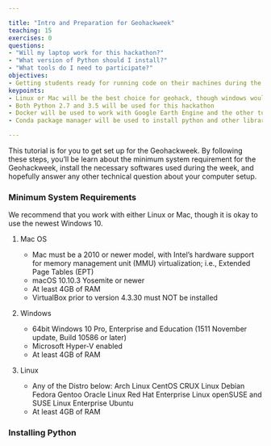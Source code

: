 ```yaml
---

title: "Intro and Preparation for Geohackweek"
teaching: 15
exercises: 0
questions:
- "Will my laptop work for this hackathon?"
- "What version of Python should I install?"
- "What tools do I need to participate?"
objectives:
- Getting students ready for running code on their machines during the geohackweek
keypoints:
- Linux or Mac will be the best choice for geohack, though windows would work
- Both Python 2.7 and 3.5 will be used for this hackathon
- Docker will be used to work with Google Earth Engine and the other tutorials
- Conda package manager will be used to install python and other libraries

---
```


This tutorial is for you to get set up for the Geohackweek. By following these steps, you’ll 
be learn about the minimum system requirement for the Geohackweek, install the necessary 
softwares used during the week, and hopefully answer any other technical question about your computer setup.


### Minimum System Requirements
We recommend that you work with either Linux or Mac, though it is okay to use the newest Windows 10.

1. Mac OS
    - Mac must be a 2010 or newer model, with Intel’s hardware support for 
    memory management unit (MMU) virtualization; i.e., Extended Page Tables (EPT)
    - macOS 10.10.3 Yosemite or newer
    - At least 4GB of RAM
    - VirtualBox prior to version 4.3.30 must NOT be installed

2. Windows
    - 64bit Windows 10 Pro, Enterprise and Education (1511 November update, Build 10586 or later)
    - Microsoft Hyper-V enabled
    - At least 4GB of RAM

3. Linux
    - Any of the Distro below:
    Arch Linux
    CentOS
    CRUX Linux
    Debian
    Fedora
    Gentoo
    Oracle Linux
    Red Hat Enterprise Linux
    openSUSE and SUSE Linux Enterprise
    Ubuntu
    - At least 4GB of RAM
    
### Installing Python


